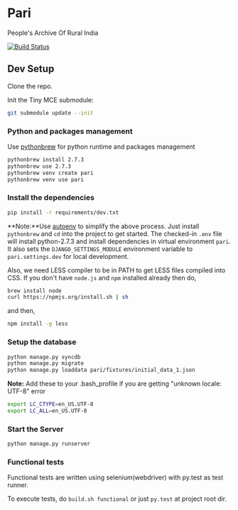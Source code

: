 # Pari

People's Archive Of Rural India

[![Build Status](https://travis-ci.org/RuralIndia/pari.png)](https://travis-ci.org//RuralIndia/pari)


## Dev Setup

Clone the repo.

Init the Tiny MCE submodule:

```bash
git submodule update --init
```

### Python and packages management

Use [pythonbrew](https://github.com/utahta/pythonbrew) for python runtime and packages management

```bash
pythonbrew install 2.7.3
pythonbrew use 2.7.3
pythonbrew venv create pari
pythonbrew venv use pari
```

### Install the dependencies

```bash
pip install -r requirements/dev.txt
```
**Note:**Use [autoenv](https://github.com/kennethreitz/autoenv) to simplify the above process. Just install `pythonbrew` and `cd` into the project to get started. The checked-in `.env` file will install python-2.7.3 and install dependencies in virtual environment `pari`. It also sets the `DJANGO_SETTINGS_MODULE` environment variable to `pari.settings.dev` for local development.

Also, we need LESS compiler to be in PATH to get LESS files compiled into CSS.
If you don't have `node.js` and `npm` installed already then do,

```bash
brew install node
curl https://npmjs.org/install.sh | sh
```
and then,

```bash
npm install -g less
```

### Setup the database

```bash
python manage.py syncdb 
python manage.py migrate
python manage.py loaddata pari/fixtures/initial_data_1.json 
```

**Note:** Add these to your .bash_profile if you are getting "unknown locale: UTF-8" error

```bash
export LC_CTYPE=en_US.UTF-8
export LC_ALL=en_US.UTF-8
```

### Start the Server

```bash
python manage.py runserver
```

### Functional tests

Functional tests are written using selenium(webdriver) with py.test as test runner.

To execute tests, do `build.sh functional` or just `py.test` at project root dir.
